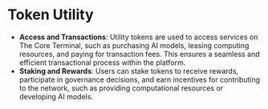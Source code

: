 # Token Utility

* **Access and Transactions**: Utility tokens are used to access services on The Core Terminal, such as purchasing AI models, leasing computing resources, and paying for transaction fees. This ensures a seamless and efficient transactional process within the platform.
* **Staking and Rewards**: Users can stake tokens to receive rewards, participate in governance decisions, and earn incentives for contributing to the network, such as providing computational resources or developing AI models.
